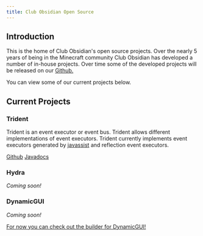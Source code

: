 ```yaml
---
title: Club Obsidian Open Source
---
```


## Introduction

This is the home of Club Obsidian's open source projects. Over the nearly 5 years of being in the Minecraft community Club Obsidian has developed a number of in-house projects. Over time some of the developed projects will be released on our [Github.](https://github.com/ClubObsidian)

You can view some of our current projects below.

## Current Projects

### Trident

Trident is an event executor or event bus. Trident allows different implementations of event executors. Trident currently implements event executors generated by [javassist](https://github.com/jboss-javassist/javassist) and reflection event executors.

[Github](https://github.com/ClubObsidian/trident)
[Javadocs](https://jitpack.io/com/github/clubobsidian/Trident/master-SNAPSHOT/javadoc/)

### Hydra

_Coming soon!_

### DynamicGUI

_Coming soon!_

[For now you can check out the builder for DynamicGUI!](https://clubobsidian.github.io/DynamicGUICreator/)